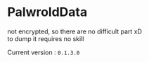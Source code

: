 # PalwroldData
not encrypted, so there are no difficult part xD  
to dump it requires no skill

Current version : `0.1.3.0`
